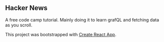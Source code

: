 ## Hacker News

A free code camp tutorial.
Mainly doing it to learn grafQL and fetching data as you scroll.

This project was bootstrapped with [Create React App](https://github.com/facebook/create-react-app).